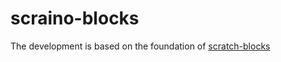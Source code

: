 # scraino-blocks
The development is based on the foundation of [scratch-blocks](https://github.com/LLK/scratch-blocks)
